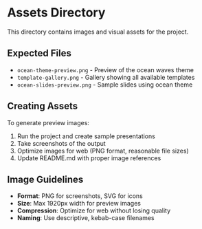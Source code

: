 # Assets Directory

This directory contains images and visual assets for the project.

## Expected Files

- `ocean-theme-preview.png` - Preview of the ocean waves theme
- `template-gallery.png` - Gallery showing all available templates
- `ocean-slides-preview.png` - Sample slides using ocean theme

## Creating Assets

To generate preview images:

1. Run the project and create sample presentations
2. Take screenshots of the output
3. Optimize images for web (PNG format, reasonable file sizes)
4. Update README.md with proper image references

## Image Guidelines

- **Format**: PNG for screenshots, SVG for icons
- **Size**: Max 1920px width for preview images
- **Compression**: Optimize for web without losing quality
- **Naming**: Use descriptive, kebab-case filenames